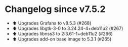 # Changelog since v7.5.2
- ⬆️ Upgrades Grafana to v8.5.3 (#268) 
- ⬆️ Upgrades libgtk-3-0 to 3.24.24-4+deb11u2 (#267) 
- ⬆️ Upgrades libnss3 to 2:3.61-1+deb11u2 (#266) 
- ⬆️ Upgrades add-on base image to 5.3.1 (#265) 
